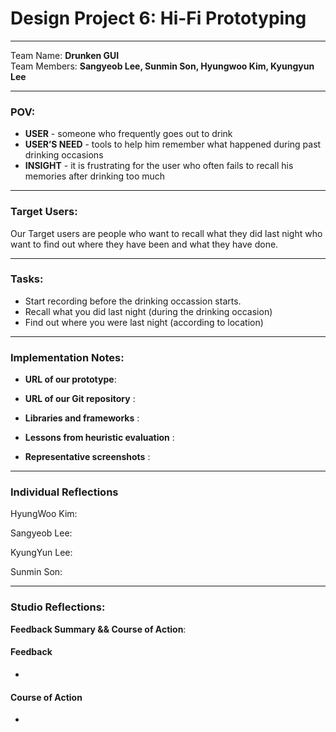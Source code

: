 
Design Project 6: Hi-Fi Prototyping
===================
----------
Team Name: **Drunken GUI** <br />
Team Members: **Sangyeob Lee, Sunmin Son, Hyungwoo Kim, Kyungyun Lee**

----------

### **POV:**
* **USER** - someone who frequently goes out to drink
* **USER’S NEED** - tools to help him remember what happened during past drinking occasions
* **INSIGHT** - it is frustrating for the user who often fails to recall his memories after drinking too much

-----------
### **Target Users:**

Our Target users are people who want to recall what they did last night who want to find out where they have been and what they have done.

-----------
### **Tasks:**

* Start recording before the drinking occassion starts.
* Recall what you did last night (during the drinking occasion)
* Find out where you were last night (according to location)

-----------
### **Implementation Notes:**

* **URL of our prototype**: 

*  **URL of our Git repository** : 

*  **Libraries and frameworks** :

*  **Lessons from heuristic evaluation** :
   

*  **Representative screenshots** :


-----------
### **Individual Reflections**

HyungWoo Kim: 

Sangyeob Lee: 

KyungYun Lee:

Sunmin Son: 

-----------

### **Studio Reflections:**

**Feedback Summary && Course of Action**:


#### Feedback

* 

#### Course of Action

* 
